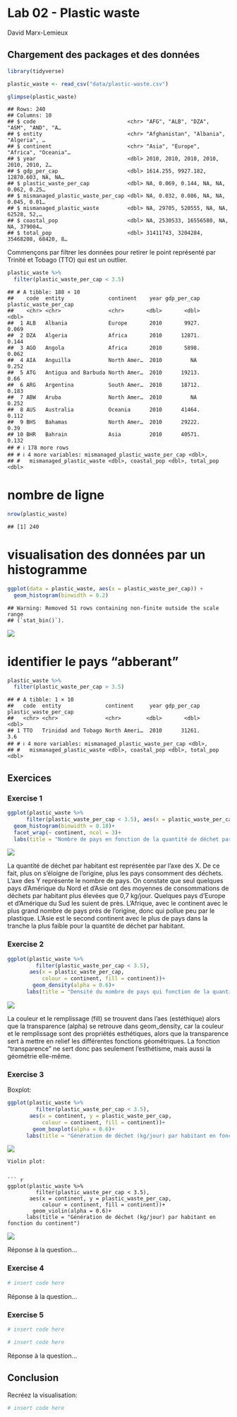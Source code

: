 Lab 02 - Plastic waste
================
David Marx-Lemieux

## Chargement des packages et des données

``` r
library(tidyverse) 
```

``` r
plastic_waste <- read_csv("data/plastic-waste.csv")
```

``` r
glimpse(plastic_waste)
```

    ## Rows: 240
    ## Columns: 10
    ## $ code                             <chr> "AFG", "ALB", "DZA", "ASM", "AND", "A…
    ## $ entity                           <chr> "Afghanistan", "Albania", "Algeria", …
    ## $ continent                        <chr> "Asia", "Europe", "Africa", "Oceania"…
    ## $ year                             <dbl> 2010, 2010, 2010, 2010, 2010, 2010, 2…
    ## $ gdp_per_cap                      <dbl> 1614.255, 9927.182, 12870.603, NA, NA…
    ## $ plastic_waste_per_cap            <dbl> NA, 0.069, 0.144, NA, NA, 0.062, 0.25…
    ## $ mismanaged_plastic_waste_per_cap <dbl> NA, 0.032, 0.086, NA, NA, 0.045, 0.01…
    ## $ mismanaged_plastic_waste         <dbl> NA, 29705, 520555, NA, NA, 62528, 52,…
    ## $ coastal_pop                      <dbl> NA, 2530533, 16556580, NA, NA, 379004…
    ## $ total_pop                        <dbl> 31411743, 3204284, 35468208, 68420, 8…

Commençons par filtrer les données pour retirer le point représenté par
Trinité et Tobago (TTO) qui est un outlier.

``` r
plastic_waste %>%
  filter(plastic_waste_per_cap < 3.5)
```

    ## # A tibble: 188 × 10
    ##    code  entity              continent    year gdp_per_cap plastic_waste_per_cap
    ##    <chr> <chr>               <chr>       <dbl>       <dbl>                 <dbl>
    ##  1 ALB   Albania             Europe       2010       9927.                 0.069
    ##  2 DZA   Algeria             Africa       2010      12871.                 0.144
    ##  3 AGO   Angola              Africa       2010       5898.                 0.062
    ##  4 AIA   Anguilla            North Amer…  2010         NA                  0.252
    ##  5 ATG   Antigua and Barbuda North Amer…  2010      19213.                 0.66 
    ##  6 ARG   Argentina           South Amer…  2010      18712.                 0.183
    ##  7 ABW   Aruba               North Amer…  2010         NA                  0.252
    ##  8 AUS   Australia           Oceania      2010      41464.                 0.112
    ##  9 BHS   Bahamas             North Amer…  2010      29222.                 0.39 
    ## 10 BHR   Bahrain             Asia         2010      40571.                 0.132
    ## # ℹ 178 more rows
    ## # ℹ 4 more variables: mismanaged_plastic_waste_per_cap <dbl>,
    ## #   mismanaged_plastic_waste <dbl>, coastal_pop <dbl>, total_pop <dbl>

# nombre de ligne

``` r
nrow(plastic_waste)
```

    ## [1] 240

# visualisation des données par un histogramme

``` r
ggplot(data = plastic_waste, aes(x = plastic_waste_per_cap)) +
  geom_histogram(binwidth = 0.2)
```

    ## Warning: Removed 51 rows containing non-finite outside the scale range
    ## (`stat_bin()`).

![](lab-02_files/figure-gfm/distribution-des-donnees-1.png)<!-- -->

# identifier le pays “abberant”

``` r
plastic_waste %>%
  filter(plastic_waste_per_cap > 3.5)
```

    ## # A tibble: 1 × 10
    ##   code  entity              continent     year gdp_per_cap plastic_waste_per_cap
    ##   <chr> <chr>               <chr>        <dbl>       <dbl>                 <dbl>
    ## 1 TTO   Trinidad and Tobago North Ameri…  2010      31261.                   3.6
    ## # ℹ 4 more variables: mismanaged_plastic_waste_per_cap <dbl>,
    ## #   mismanaged_plastic_waste <dbl>, coastal_pop <dbl>, total_pop <dbl>

## Exercices

### Exercise 1

``` r
ggplot(plastic_waste %>%
      filter(plastic_waste_per_cap < 3.5), aes(x = plastic_waste_per_cap))+
  geom_histogram(binwidth = 0.18)+
  facet_wrap(~ continent, ncol = 3)+
  labs(title = "Nombre de pays en fonction de la quantité de déchet par habitant (Kg/jour), selon le continent")
```

![](lab-02_files/figure-gfm/plastic-waste-continent-1.png)<!-- -->

La quantité de déchet par habitant est représentée par l’axe des X. De
ce fait, plus on s’éloigne de l’origine, plus les pays consomment des
déchets. L’axe des Y représente le nombre de pays. On constate que seul
quelques pays d’Amérique du Nord et d’Asie ont des moyennes de
consommations de déchets par habitant plus élevées que 0,7 kg/jour.
Quelques pays d’Europe et d’Amérique du Sud les suient de près.
L’Afrique, avec le continent avec le plus grand nombre de pays près de
l’origine, donc qui pollue peu par le plastique. L’Asie est le second
continent avec le plus de pays dans la tranche la plus faible pour la
quantité de déchet par habitant.

### Exercise 2

``` r
ggplot(plastic_waste %>%
         filter(plastic_waste_per_cap < 3.5), 
       aes(x = plastic_waste_per_cap,
           colour = continent, fill = continent))+
        geom_density(alpha = 0.6)+
      labs(title = "Densité du nombre de pays qui fonction de la quantité de déchet par habitant (Kg/jour), selon le continent")
```

![](lab-02_files/figure-gfm/plastic-waste-density-1.png)<!-- -->

La couleur et le remplissage (fill) se trouvent dans l’aes (estéthique)
alors que la transparence (alpha) se retrouve dans geom_density, car la
couleur et le remplissage sont des propriétés esthétiques, alors que la
transparence sert à mettre en relief les différentes fonctions
géométriques. La fonction “transparence” ne sert donc pas seulement
l’esthétisme, mais aussi la géométrie elle-même.

### Exercise 3

Boxplot:

``` r
ggplot(plastic_waste %>%
         filter(plastic_waste_per_cap < 3.5), 
       aes(x = continent, y = plastic_waste_per_cap,
           colour = continent, fill = continent))+
        geom_boxplot(alpha = 0.6)+
      labs(title = "Génération de déchet (kg/jour) par habitant en fonction du continent")
```

![](lab-02_files/figure-gfm/plastic-waste-boxplot-1.png)<!-- -->


    Violin plot:


    ``` r
    ggplot(plastic_waste %>%
             filter(plastic_waste_per_cap < 3.5), 
           aes(x = continent, y = plastic_waste_per_cap,
               colour = continent, fill = continent))+
            geom_violin(alpha = 0.6)+
          labs(title = "Génération de déchet (kg/jour) par habitant en fonction du continent")

![](lab-02_files/figure-gfm/plastic-waste-violin-1.png)<!-- -->

Réponse à la question…

### Exercise 4

``` r
# insert code here
```

Réponse à la question…

### Exercise 5

``` r
# insert code here
```

``` r
# insert code here
```

Réponse à la question…

## Conclusion

Recréez la visualisation:

``` r
# insert code here
```
